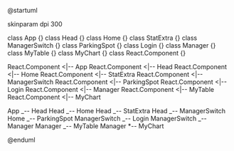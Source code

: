 @startuml

skinparam dpi 300

class App {}
class Head {}
class Home {}
class StatExtra {}
class ManagerSwitch {}
class ParkingSpot {}
class Login {}
class Manager {}
class MyTable {}
class MyChart {}
class React.Component {}

React.Component <|-- App
React.Component <|-- Head
React.Component <|-- Home
React.Component <|-- StatExtra
React.Component <|-- ManagerSwitch
React.Component <|-- ParkingSpot
React.Component <|-- Login
React.Component <|-- Manager
React.Component <|-- MyTable
React.Component <|-- MyChart

App _-- Head
Head _-- Home
Head _-- StatExtra
Head _-- ManagerSwitch
Home _-- ParkingSpot
ManagerSwitch _-- Login
ManagerSwitch _-- Manager
Manager _-- MyTable
Manager \*-- MyChart

@enduml
